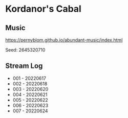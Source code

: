 # Kordanor's Cabal


## Music
https://pernyblom.github.io/abundant-music/index.html

Seed: 2645320710

## Stream Log

* 001 - 20220617
* 002 - 20220618
* 003 - 20220620
* 004 - 20220621
* 005 - 20220622
* 006 - 20220623
* 007 - 20220624